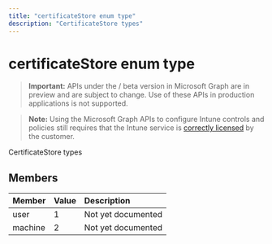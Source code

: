 ```yaml
---
title: "certificateStore enum type"
description: "CertificateStore types"
---
```


# certificateStore enum type

> **Important:** APIs under the / beta version in Microsoft Graph are in preview and are subject to change. Use of these APIs in production applications is not supported.

> **Note:** Using the Microsoft Graph APIs to configure Intune controls and policies still requires that the Intune service is [correctly licensed](https://go.microsoft.com/fwlink/?linkid=839381) by the customer.

CertificateStore types
## Members
|Member|Value|Description|
|:---|:---|:---|
|user|1|Not yet documented|
|machine|2|Not yet documented|






